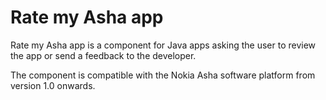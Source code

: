 Rate my Asha app
================

Rate my Asha app is a component for Java apps asking the user to review the app or send a feedback to the developer.

The component is compatible with the Nokia Asha software platform from version 1.0 onwards.
